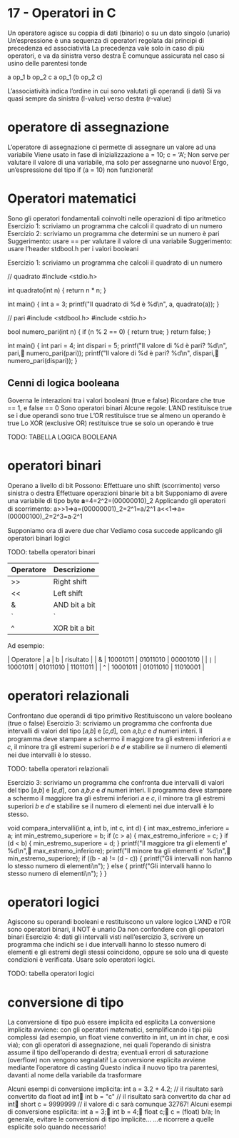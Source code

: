 # 17 - Operatori in C

Un operatore agisce su coppia di dati (binario) o su un dato singolo (unario)
Un’espressione è una sequenza di operatori regolata dai principi di precedenza ed associatività
La precedenza vale solo in caso di più operatori, e va da sinistra verso destra
È comunque assicurata nel caso si usino delle parentesi tonde

a op_1 b op_2 c
a op_1 (b op_2 c)

L’associatività indica l’ordine in cui sono valutati gli operandi (i dati)
Si va quasi sempre da sinistra (l-value) verso destra (r-value)

# operatore di assegnazione

L’operatore di assegnazione ci permette di assegnare un valore ad una variabile
Viene usato in fase di inizializzazione
a = 10;
c = ‘A’;
Non serve per valutare il valore di una variabile, ma solo per assegnarne uno nuovo!
Ergo, un’espressione del tipo if (a = 10) non funzionerà!

# Operatori matematici

Sono gli operatori fondamentali coinvolti nelle operazioni di tipo aritmetico
Esercizio 1: scriviamo un programma che calcoli il quadrato di un numero
Esercizio 2: scriviamo un programma che determini se un numero è pari
Suggerimento: usare == per valutare il valore di una variabile
Suggerimento: usare l’header stdbool.h per i valori booleani

Esercizio 1: scriviamo un programma che calcoli il quadrato di un numero

// quadrato
#include <stdio.h>

int quadrato(int n) {
    return n * n;
}

int main() {
    int a = 3;
    printf("Il quadrato di %d è %d\n", a, quadrato(a));
}

// pari
#include <stdbool.h>
#include <stdio.h>

bool numero_pari(int n) {
    if (n % 2 == 0) {
        return true;
    }
    return false;
}

int main() {
    int pari = 4;
    int dispari = 5;
    printf("Il valore di %d è pari? %d\n", pari,        numero_pari(pari));
    printf("Il valore di %d è pari? %d\n", dispari,        numero_pari(dispari));
}

## Cenni di logica booleana

Governa le interazioni tra i valori booleani (true e false)
Ricordare che true == 1, e false == 0
Sono operatori binari
Alcune regole:
L’AND restituisce true se i due operandi sono true
L’OR restituisce true se almeno un operando è true
Lo XOR (exclusive OR) restituisce true se solo un operando è true

TODO: TABELLA LOGICA BOOLEANA

# operatori binari

Operano a livello di bit
Possono:
Effettuare uno shift (scorrimento) verso sinistra o destra
Effettuare operazioni binarie bit a bit
Supponiamo di avere una variabile di tipo byte
𝐚=4=2^2=(00000010)_2
Applicando gli operatori di scorrimento:
a>>1⇒a=(00000001)_2=2^1=a/2^1 
a<<1⇒a=(00000100)_2=2^3=a⋅2^1


Supponiamo ora di avere due char
Vediamo cosa succede applicando gli operatori binari logici


TODO: tabella operatori binari

| Operatore | Descrizione |
| --------- | ----------- |
| >>        | Right shift |
| <<        | Left shift  |
| &         | AND bit a bit |
| `|` | OR bit a bit |
| ^ | XOR bit a bit |

Ad esempio:

| Operatore | a | b | risultato |
| & | 10001011 | 01011010 | 00001010 |
| `|` | 10001011 | 01011010 | 11011011 |
| ^ | 10001011 | 01011010 | 11010001 |

# operatori relazionali

Confrontano due operandi di tipo primitivo
Restituiscono un valore booleano (true o false)
Esercizio 3: scriviamo un programma che confronta due intervalli di valori del tipo [𝑎,𝑏] e [𝑐,𝑑], con 𝑎,𝑏,𝑐 e 𝑑 numeri interi. Il programma deve stampare a schermo il maggiore tra gli estremi inferiori 𝑎 e 𝑐, il minore tra gli estremi superiori 𝑏 e 𝑑 e stabilire se il numero di elementi nei due intervalli è lo stesso.

TODO: tabella operatori relazionali

Esercizio 3: scriviamo un programma che confronta due intervalli di valori del tipo [𝑎,𝑏] e [𝑐,𝑑], con 𝑎,𝑏,𝑐 e 𝑑 numeri interi. Il programma deve stampare a schermo il maggiore tra gli estremi inferiori 𝑎 e 𝑐, il minore tra gli estremi superiori 𝑏 e 𝑑 e stabilire se il numero di elementi nei due intervalli è lo stesso.

void compara_intervalli(int a, int b, int c, int d) {
    int max_estremo_inferiore = a;
    int min_estremo_superiore = b;
    if (c > a) {
        max_estremo_inferiore = c;
    }
    if (d < b) {
        min_estremo_superiore = d;
    }
    printf("Il maggiore tra gli elementi e' %d\n",        max_estremo_inferiore);
    printf("Il minore tra gli elementi e' %d\n",        min_estremo_superiore);
    if ((b - a) != (d - c)) {
        printf("Gli intervalli non hanno lo stesso numero
            di elementi\n");
    } else {
        printf("Gli intervalli hanno lo stesso numero di
            elementi\n");
    }
}


# operatori logici

Agiscono su operandi booleani e restituiscono un valore logico
L’AND e l’OR sono operatori binari, il NOT è unario
Da non confondere con gli operatori binari
Esercizio 4: dati gli intervalli visti nell’esercizio 3, scrivere un programma che indichi se i due intervalli hanno lo stesso numero di elementi e gli estremi degli stessi coincidono, oppure se solo una di queste condizioni è verificata. Usare solo operatori logici.

TODO: tabella operatori logici

# conversione di tipo

La conversione di tipo può essere implicita ed esplicita
La conversione implicita avviene:
con gli operatori matematici, semplificando i tipi più complessi (ad esempio, un float viene convertito in int, un int in char, e così via);
con gli operatori di assegnazione, nei quali l’operando di sinistra assume il tipo dell’operando di destra;
eventuali errori di saturazione (overflow) non vengono segnalati!
La conversione esplicita avviene mediante l’operatore di casting
Questo indica il nuovo tipo tra parentesi, davanti al nome della variabile da trasformare

Alcuni esempi di conversione implicita:
	int a = 3.2 + 4.2; 		// il risultato sarà convertito da float ad int	int b = "c" 		// il risultato sarà convertito da char ad int	short c = 9999999 		// il valore di c sarà comunque 32767!
Alcuni esempi di conversione esplicita:
	int a = 3;	int b = 4;	float c;	c = (float) b/a;
In generale, evitare le conversioni di tipo implicite…
…e ricorrere a quelle esplicite solo quando necessario!


